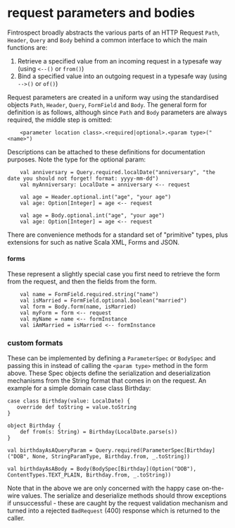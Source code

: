 # request parameters and bodies
Fintrospect broadly abstracts the various parts of an HTTP Request ```Path```, ```Header```, ```Query``` and ```Body``` behind a common 
interface to which the main functions are:
1. Retrieve a specified value from an incoming request in a typesafe way (using ```<--()``` or ```from()```)
2. Bind a specified value into an outgoing request in a typesafe way (using ```-->()``` or ```of()```)

Request parameters are created in a uniform way using the standardised objects ```Path```, ```Header```, ```Query```, ```FormField``` and ```Body```. 
The general form for definition is as follows, although since ```Path``` and ```Body``` parameters are always required, the middle step is omitted: 
```
    <parameter location class>.<required|optional>.<param type>("<name>")
```

Descriptions can be attached to these definitions for documentation purposes. Note the type for the optional param:
```
    val anniversary = Query.required.localDate("anniversary", "the date you should not forget! format: yyyy-mm-dd")
    val myAnniversary: LocalDate = anniversary <-- request
    
    val age = Header.optional.int("age", "your age")
    val age: Option[Integer] = age <-- request

    val age = Body.optional.int("age", "your age")
    val age: Option[Integer] = age <-- request
```

There are convenience methods for a standard set of "primitive" types, plus extensions for such as native Scala XML, Forms and JSON.

#### forms
These represent a slightly special case you first need to retrieve the form from the request, and then the fields from the form.
```
    val name = FormField.required.string("name")
    val isMarried = FormField.optional.boolean("married")
    val form = Body.form(name, isMarried)
    val myForm = form <-- request
    val myName = name <-- formInstance
    val iAmMarried = isMarried <-- formInstance
```

### custom formats
These can be implemented by defining a ```ParameterSpec``` or ```BodySpec``` and passing this in instead of calling the ```<param type>``` method 
in the form above. These Spec objects define the serialization and deserialization mechanisms from the String format that comes in on the 
request. An example for a simple domain case class Birthday:
```
case class Birthday(value: LocalDate) {
   override def toString = value.toString
}

object Birthday {
    def from(s: String) = Birthday(LocalDate.parse(s))
}

val birthdayAsAQueryParam = Query.required(ParameterSpec[Birthday]("DOB", None, StringParamType, Birthday.from, _.toString))

val birthdayAsABody = Body(BodySpec[Birthday](Option("DOB"), ContentTypes.TEXT_PLAIN, Birthday.from, _.toString))
```
Note that in the above we are only concerned with the happy case on-the-wire values. The serialize and deserialize methods should 
throw exceptions if unsuccessful - these are caught by the request validation mechanism and turned into a rejected ```BadRequest``` (400) 
response which is returned to the caller.
